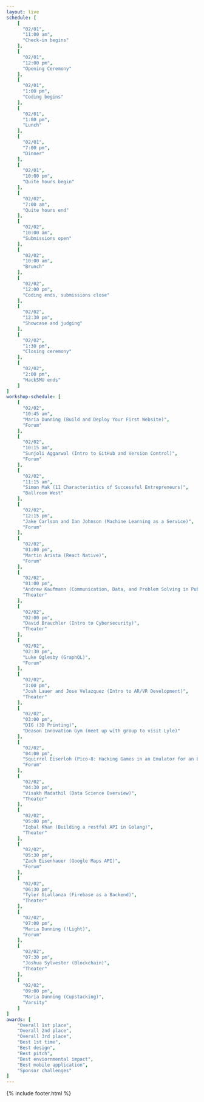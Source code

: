 ```yaml
---
layout: live
schedule: [
    [
      "02/01",
      "11:00 am",
      "Check-in begins"
    ],
    [
      "02/01",
      "12:00 pm",
      "Opening Ceremony"
    ],
    [
      "02/01",
      "1:00 pm",
      "Coding begins"
    ],
    [
      "02/01",
      "1:00 pm",
      "Lunch"
    ],
    [
      "02/01",
      "7:00 pm",
      "Dinner"
    ],
    [
      "02/01",
      "10:00 pm",
      "Quite hours begin"
    ],
    [
      "02/02",
      "7:00 am",
      "Quite hours end"
    ],
    [
      "02/02",
      "10:00 am",
      "Submissions open"
    ],
    [
      "02/02",
      "10:00 am",
      "Brunch"
    ],
    [
      "02/02",
      "12:00 pm",
      "Coding ends, submissions close"
    ],
    [
      "02/02",
      "12:30 pm",
      "Showcase and judging"
    ],
    [
      "02/02",
      "1:30 pm",
      "Closing ceremony"
    ],
    [
      "02/02",
      "2:00 pm",
      "HackSMU ends"
    ]
]
workshop-schedule: [
    [
      "02/02",
      "10:45 am",
      "Maria Dunning (Build and Deploy Your First Website)",
      "Forum"
    ],
    [
      "02/02",
      "10:15 am",
      "Sunjoli Aggarwal (Intro to GitHub and Version Control)",
      "Forum"
    ],
    [
      "02/02",
      "11:15 am",
      "Simon Mak (11 Characteristics of Successful Entrepreneurs)",
      "Ballroom West"
    ],
    [
      "02/02",
      "12:15 pm",
      "Jake Carlson and Ian Johnson (Machine Learning as a Service)",
      "Forum"
    ],
    [
      "02/02",
      "01:00 pm",
      "Martin Arista (React Native)",
      "Forum"
    ],
    [
      "02/02",
      "01:00 pm",
      "Andrew Kaufmann (Communication, Data, and Problem Solving in Public Policy)",
      "Theater"
    ],
    [
      "02/02",
      "02:00 pm",
      "David Brauchler (Intro to Cybersecurity)",
      "Theater"
    ],
    [
      "02/02",
      "02:30 pm",
      "Luke Oglesby (GraphQL)",
      "Forum"
    ],
    [
      "02/02",
      "3:00 pm",
      "Josh Lauer and Jose Velazquez (Intro to AR/VR Development)",
      "Theater"
    ],
    [
      "02/02",
      "03:00 pm",
      "DIG (3D Printing)",
      "Deason Innovation Gym (meet up with group to visit Lyle)"
    ],
    [
      "02/02",
      "04:00 pm",
      "Squirrel Eiserloh (Pico-8: Hacking Games in an Emulator for an 80s Videogame Console that Never Existed)",
      "Forum"
    ],
    [
      "02/02",
      "04:30 pm",
      "Visakh Madathil (Data Science Overview)",
      "Theater"
    ],
    [
      "02/02",
      "05:00 pm",
      "Iqbal Khan (Building a restful API in Golang)",
      "Theater"
    ],
    [
      "02/02",
      "05:30 pm",
      "Zach Eisenhauer (Google Maps API)",
      "Forum"
    ],
    [
      "02/02",
      "06:30 pm",
      "Tyler Giallanza (Firebase as a Backend)",
      "Theater"
    ],
    [
      "02/02",
      "07:00 pm",
      "Maria Dunning (!Light)",
      "Forum"
    ],
    [
      "02/02",
      "07:30 pm",
      "Joshua Sylvester (Blockchain)",
      "Theater"
    ],
    [
      "02/02",
      "09:00 pm",
      "Maria Dunning (Cupstacking)",
      "Varsity"
    ]
]
awards: [
    "Overall 1st place",
    "Overall 2nd place",
    "Overall 3rd place",
    "Best 1st time",
    "Best design",
    "Best pitch",
    "Best enviornmental impact",
    "Best mobile application",
    "Sponsor challenges"
]
---
```

{% include footer.html %}
